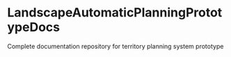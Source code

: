 # LandscapeAutomaticPlanningPrototypeDocs
Complete documentation repository for territory planning system prototype
